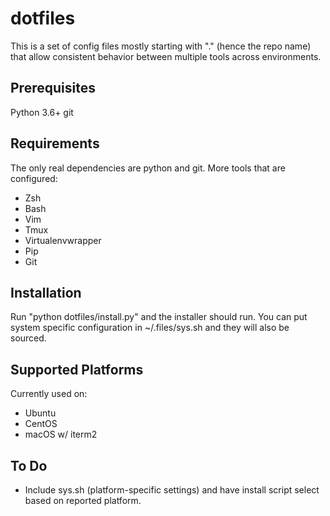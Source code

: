 dotfiles
========

This is a set of config files mostly starting with "." (hence the repo name)
that allow consistent behavior between multiple tools across environments.

Prerequisites
-------------
Python 3.6+
git

Requirements
------------
The only real dependencies are python and git. More tools that are configured:

* Zsh
* Bash
* Vim
* Tmux
* Virtualenvwrapper
* Pip
* Git

Installation
------------
Run "python dotfiles/install.py" and the installer should run. You can put
system specific configuration in ~/.files/sys.sh and they will also be sourced.

Supported Platforms
-------------------
Currently used on:

* Ubuntu
* CentOS
* macOS w/ iterm2

To Do
-----
* Include sys.sh (platform-specific settings) and have install script select
based on reported platform.
